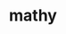 ---
title: mathy
github_link: https://github.com/stchangg/mathy
demo_screenshot: https://github.com/stchangg/mathy
demo_preview: 
description: Minimalist theme with MathJax support
---